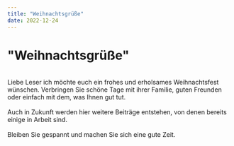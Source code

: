```yaml
---
title: "Weihnachtsgrüße"
date: 2022-12-24
---
```


<h1>
"Weihnachtsgrüße" 
</h1>

</br>

<div>
  Liebe Leser ich möchte euch ein frohes und erholsames Weihnachtsfest wünschen. Verbringen Sie schöne Tage mit ihrer Familie, guten Freunden oder einfach mit dem, was Ihnen gut tut.
</div>

</br>

<div>
  Auch in Zukunft werden hier weitere Beiträge entstehen, von denen bereits einige in Arbeit sind.
</div>

</br>

<div>
  Bleiben Sie gespannt und machen Sie sich eine gute Zeit.
</div>
